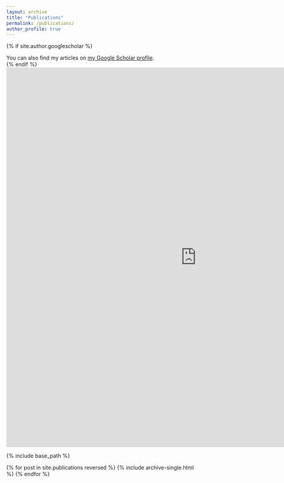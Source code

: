 ```yaml
---
layout: archive
title: "Publications"
permalink: /publications/
author_profile: true
---
```


{% if site.author.googlescholar %}
  <div class="wordwrap">You can also find my articles on <a href="{{site.author.googlescholar}}">my Google Scholar profile</a>.</div>
{% endif %}

<iframe frameborder='0' allowtransparency='true' src="https://www.orcid.org/0000-0002-6210-0678" height="1000" width="1000"></iframe>

{% include base_path %}

{% for post in site.publications reversed %}
  {% include archive-single.html %}
{% endfor %}
